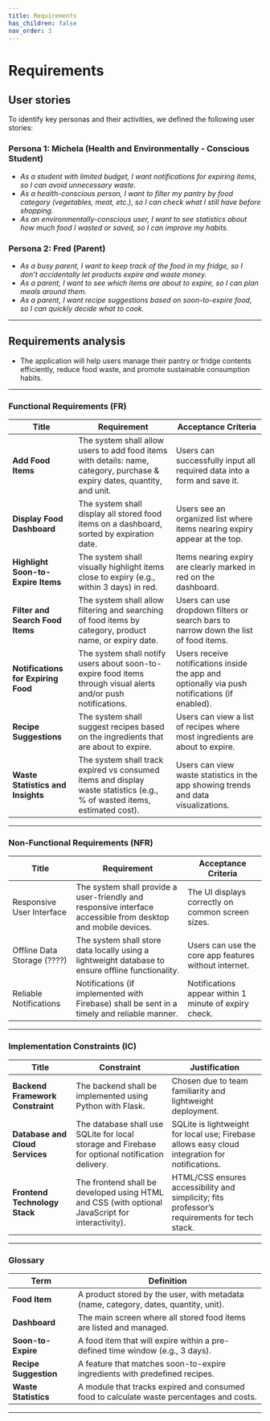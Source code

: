 ```yaml
---
title: Requirements
has_children: false
nav_order: 3
---
```


# Requirements

## User stories

To identify key personas and their activities, we defined the following user stories:

### Persona 1: Michela (Health and Environmentally - Conscious Student)
- *As a student with limited budget, I want notifications for expiring items, so I can avoid unnecessary waste.*
- *As a health-conscious person, I want to filter my pantry by food category (vegetables, meat, etc.), so I can check what I still have before shopping.*
- *As an environmentally-conscious user, I want to see statistics about how much food I wasted or saved, so I can improve my habits.*

### Persona 2: Fred (Parent)
- *As a busy parent, I want to keep track of the food in my fridge, so I don’t accidentally let products expire and waste money.*
- *As a parent, I want to see which items are about to expire, so I can plan meals around them.*
- *As a parent, I want recipe suggestions based on soon-to-expire food, so I can quickly decide what to cook.*

---

## Requirements analysis

- The application will help users manage their pantry or fridge contents efficiently, reduce food waste, and promote sustainable consumption habits.

---
### Functional Requirements (FR)

| Title                                   | Requirement                                                                                          | Acceptance Criteria                                                                                          |
|-----------------------------------------|------------------------------------------------------------------------------------------------------|--------------------------------------------------------------------------------------------------------------|
| **Add Food Items**                         | The system shall allow users to add food items with details: name, category, purchase & expiry dates, quantity, and unit. | Users can successfully input all required data into a form and save it.                                      |
| **Display Food Dashboard**                 | The system shall display all stored food items on a dashboard, sorted by expiration date.           | Users see an organized list where items nearing expiry appear at the top.                                    |
| **Highlight Soon-to-Expire Items**         | The system shall visually highlight items close to expiry (e.g., within 3 days) in red.             | Items nearing expiry are clearly marked in red on the dashboard.                                             |
| **Filter and Search Food Items**           | The system shall allow filtering and searching of food items by category, product name, or expiry date. | Users can use dropdown filters or search bars to narrow down the list of food items.                        |
| **Notifications for Expiring Food**        | The system shall notify users about soon-to-expire food items through visual alerts and/or push notifications. | Users receive notifications inside the app and optionally via push notifications (if enabled).               |
| **Recipe Suggestions**                     | The system shall suggest recipes based on the ingredients that are about to expire.                 | Users can view a list of recipes where most ingredients are about to expire.                                |
| **Waste Statistics and Insights**          | The system shall track expired vs consumed items and display waste statistics (e.g., % of wasted items, estimated cost). | Users can view waste statistics in the app showing trends and data visualizations.                          |

---
### Non-Functional Requirements (NFR)

| Title                                    | Requirement                                                                                               | Acceptance Criteria                                  |
|------------------------------------------|-----------------------------------------------------------------------------------------------------------|------------------------------------------------------|
| Responsive User Interface               | The system shall provide a user-friendly and responsive interface accessible from desktop and mobile devices. | The UI displays correctly on common screen sizes.    |
| Offline Data Storage  (????)            | The system shall store data locally using a lightweight database to ensure offline functionality.        | Users can use the core app features without internet.|
| Reliable Notifications                  | Notifications (if implemented with Firebase) shall be sent in a timely and reliable manner.              | Notifications appear within 1 minute of expiry check.|

---

### Implementation Constraints (IC)

| Title                                | Constraint                                                                                                 | Justification                                                                                     |
|--------------------------------------|------------------------------------------------------------------------------------------------------------|---------------------------------------------------------------------------------------------------|
| **Backend Framework Constraint**         | The backend shall be implemented using Python with Flask.                                                  | Chosen due to team familiarity and lightweight deployment.                                        |
| **Database and Cloud Services**          | The database shall use SQLite for local storage and Firebase for optional notification delivery.           | SQLite is lightweight for local use; Firebase allows easy cloud integration for notifications.   |
| **Frontend Technology Stack**            | The frontend shall be developed using HTML and CSS (with optional JavaScript for interactivity).           | HTML/CSS ensures accessibility and simplicity; fits professor’s requirements for tech stack.     |

---

### Glossary

| Term                 | Definition                                                                                     |
|----------------------|-------------------------------------------------------------------------------------------------|
| **Food Item**        | A product stored by the user, with metadata (name, category, dates, quantity, unit).           |
| **Dashboard**        | The main screen where all stored food items are listed and managed.                            |
| **Soon-to-Expire**   | A food item that will expire within a pre-defined time window (e.g., 3 days).                  |
| **Recipe Suggestion**| A feature that matches soon-to-expire ingredients with predefined recipes.                     |
| **Waste Statistics** | A module that tracks expired and consumed food to calculate waste percentages and costs.       |

---